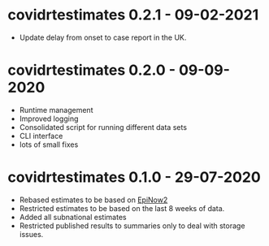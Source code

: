 # covidrtestimates 0.2.1 - 09-02-2021
* Update delay from onset to case report in the UK.
# covidrtestimates 0.2.0 - 09-09-2020
* Runtime management
* Improved logging
* Consolidated script for running different data sets
* CLI interface
* lots of small fixes

# covidrtestimates 0.1.0 - 29-07-2020

* Rebased estimates to be based on [EpiNow2](https://epiforecasts.io/EpiNow2/)
* Restricted estimates to be based on the last 8 weeks of data.
* Added all subnational estimates
* Restricted published results to summaries only to deal with storage issues.
